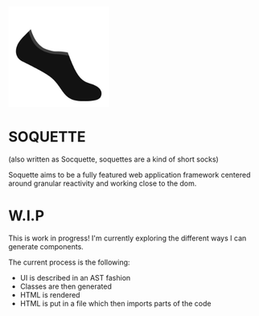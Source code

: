 <img src="./logo.png" alt="Vector drawing of a short sock" width="200px"/>

# SOQUETTE
(also written as Socquette, soquettes are a kind of short socks)

Soquette aims to be a fully featured web application framework 
centered around granular reactivity and working close to the dom.

# W.I.P
This is work in progress! I'm currently exploring the different ways I can generate components.  

The current process is the following:
- UI is described in an AST fashion
- Classes are then generated
- HTML is rendered
- HTML is put in a file which then imports parts of the code
